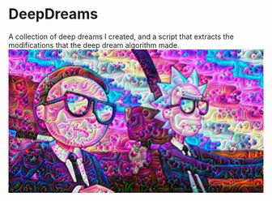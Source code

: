 # DeepDreams
A collection of deep dreams I created, and a script that extracts the modifications that the deep dream algorithm made.
![alt text](https://github.com/Northerneye/DeepDreams/blob/master/MortyAndRick.jpg?raw=true)
